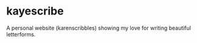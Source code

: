 # kayescribe
A personal website (karenscribbles) showing my love for writing beautiful letterforms.
